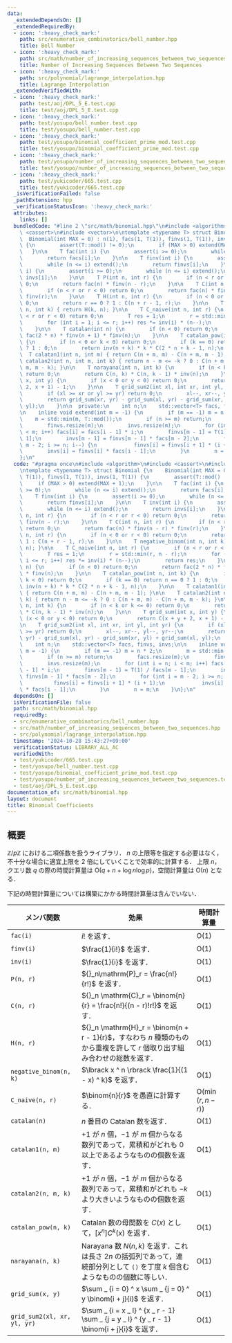 ```yaml
---
data:
  _extendedDependsOn: []
  _extendedRequiredBy:
  - icon: ':heavy_check_mark:'
    path: src/enumerative_combinatorics/bell_number.hpp
    title: Bell Number
  - icon: ':heavy_check_mark:'
    path: src/math/number_of_increasing_sequences_between_two_sequences.hpp
    title: Number of Increasing Sequences Between Two Sequences
  - icon: ':heavy_check_mark:'
    path: src/polynomial/lagrange_interpolation.hpp
    title: Lagrange Interpolation
  _extendedVerifiedWith:
  - icon: ':heavy_check_mark:'
    path: test/aoj/DPL_5_E.test.cpp
    title: test/aoj/DPL_5_E.test.cpp
  - icon: ':heavy_check_mark:'
    path: test/yosupo/bell_number.test.cpp
    title: test/yosupo/bell_number.test.cpp
  - icon: ':heavy_check_mark:'
    path: test/yosupo/binomial_coefficient_prime_mod.test.cpp
    title: test/yosupo/binomial_coefficient_prime_mod.test.cpp
  - icon: ':heavy_check_mark:'
    path: test/yosupo/number_of_increasing_sequences_between_two_sequences.test.cpp
    title: test/yosupo/number_of_increasing_sequences_between_two_sequences.test.cpp
  - icon: ':heavy_check_mark:'
    path: test/yukicoder/665.test.cpp
    title: test/yukicoder/665.test.cpp
  _isVerificationFailed: false
  _pathExtension: hpp
  _verificationStatusIcon: ':heavy_check_mark:'
  attributes:
    links: []
  bundledCode: "#line 2 \"src/math/binomial.hpp\"\n#include <algorithm>\n#include\
    \ <cassert>\n#include <vector>\n\ntemplate <typename T> struct Binomial {\n  \
    \  Binomial(int MAX = 0) : n(1), facs(1, T(1)), finvs(1, T(1)), invs(1, T(1))\
    \ {\n        assert(T::mod() != 0);\n        if (MAX > 0) extend(MAX + 1);\n \
    \   }\n\n    T fac(int i) {\n        assert(i >= 0);\n        while (n <= i) extend();\n\
    \        return facs[i];\n    }\n\n    T finv(int i) {\n        assert(i >= 0);\n\
    \        while (n <= i) extend();\n        return finvs[i];\n    }\n\n    T inv(int\
    \ i) {\n        assert(i >= 0);\n        while (n <= i) extend();\n        return\
    \ invs[i];\n    }\n\n    T P(int n, int r) {\n        if (n < r or r < 0) return\
    \ 0;\n        return fac(n) * finv(n - r);\n    }\n\n    T C(int n, int r) {\n\
    \        if (n < r or r < 0) return 0;\n        return fac(n) * finv(n - r) *\
    \ finv(r);\n    }\n\n    T H(int n, int r) {\n        if (n < 0 or r < 0) return\
    \ 0;\n        return r == 0 ? 1 : C(n + r - 1, r);\n    }\n\n    T negative_binom(int\
    \ n, int k) { return H(k, n); }\n\n    T C_naive(int n, int r) {\n        if (n\
    \ < r or r < 0) return 0;\n        T res = 1;\n        r = std::min(r, n - r);\n\
    \        for (int i = 1; i <= r; i++) res *= inv(i) * (n--);\n        return res;\n\
    \    }\n\n    T catalan(int n) {\n        if (n < 0) return 0;\n        return\
    \ fac(2 * n) * finv(n + 1) * finv(n);\n    }\n\n    T catalan_pow(int n, int k)\
    \ {\n        if (n < 0 or k < 0) return 0;\n        if (k == 0) return n == 0\
    \ ? 1 : 0;\n        return inv(n + k) * k * C(2 * n + k - 1, n);\n    }\n\n  \
    \  T calatan1(int n, int m) { return C(n + m, m) - C(n + m, m - 1); }\n\n    T\
    \ catalan2(int n, int m, int k) { return n - m <= -k ? 0 : C(n + m, m) - C(n +\
    \ m, m - k); }\n\n    T narayana(int n, int k) {\n        if (n < k or k <= 0)\
    \ return 0;\n        return C(n, k) * C(n, k - 1) * inv(n);\n    }\n\n    T grid_sum(int\
    \ x, int y) {\n        if (x < 0 or y < 0) return 0;\n        return C(x + y +\
    \ 2, x + 1) - 1;\n    }\n\n    T grid_sum2(int xl, int xr, int yl, int yr) {\n\
    \        if (xl >= xr or yl >= yr) return 0;\n        xl--, xr--, yl--, yr--;\n\
    \        return grid_sum(xr, yr) - grid_sum(xl, yr) - grid_sum(xr, yl) + grid_sum(xl,\
    \ yl);\n    }\n\n  private:\n    int n;\n    std::vector<T> facs, finvs, invs;\n\
    \n    inline void extend(int m = -1) {\n        if (m == -1) m = n * 2;\n    \
    \    m = std::min(m, T::mod());\n        if (n >= m) return;\n        facs.resize(m);\n\
    \        finvs.resize(m);\n        invs.resize(m);\n        for (int i = n; i\
    \ < m; i++) facs[i] = facs[i - 1] * i;\n        finvs[m - 1] = T(1) / facs[m -\
    \ 1];\n        invs[m - 1] = finvs[m - 1] * facs[m - 2];\n        for (int i =\
    \ m - 2; i >= n; i--) {\n            finvs[i] = finvs[i + 1] * (i + 1);\n    \
    \        invs[i] = finvs[i] * facs[i - 1];\n        }\n        n = m;\n    }\n\
    };\n"
  code: "#pragma once\n#include <algorithm>\n#include <cassert>\n#include <vector>\n\
    \ntemplate <typename T> struct Binomial {\n    Binomial(int MAX = 0) : n(1), facs(1,\
    \ T(1)), finvs(1, T(1)), invs(1, T(1)) {\n        assert(T::mod() != 0);\n   \
    \     if (MAX > 0) extend(MAX + 1);\n    }\n\n    T fac(int i) {\n        assert(i\
    \ >= 0);\n        while (n <= i) extend();\n        return facs[i];\n    }\n\n\
    \    T finv(int i) {\n        assert(i >= 0);\n        while (n <= i) extend();\n\
    \        return finvs[i];\n    }\n\n    T inv(int i) {\n        assert(i >= 0);\n\
    \        while (n <= i) extend();\n        return invs[i];\n    }\n\n    T P(int\
    \ n, int r) {\n        if (n < r or r < 0) return 0;\n        return fac(n) *\
    \ finv(n - r);\n    }\n\n    T C(int n, int r) {\n        if (n < r or r < 0)\
    \ return 0;\n        return fac(n) * finv(n - r) * finv(r);\n    }\n\n    T H(int\
    \ n, int r) {\n        if (n < 0 or r < 0) return 0;\n        return r == 0 ?\
    \ 1 : C(n + r - 1, r);\n    }\n\n    T negative_binom(int n, int k) { return H(k,\
    \ n); }\n\n    T C_naive(int n, int r) {\n        if (n < r or r < 0) return 0;\n\
    \        T res = 1;\n        r = std::min(r, n - r);\n        for (int i = 1;\
    \ i <= r; i++) res *= inv(i) * (n--);\n        return res;\n    }\n\n    T catalan(int\
    \ n) {\n        if (n < 0) return 0;\n        return fac(2 * n) * finv(n + 1)\
    \ * finv(n);\n    }\n\n    T catalan_pow(int n, int k) {\n        if (n < 0 or\
    \ k < 0) return 0;\n        if (k == 0) return n == 0 ? 1 : 0;\n        return\
    \ inv(n + k) * k * C(2 * n + k - 1, n);\n    }\n\n    T calatan1(int n, int m)\
    \ { return C(n + m, m) - C(n + m, m - 1); }\n\n    T catalan2(int n, int m, int\
    \ k) { return n - m <= -k ? 0 : C(n + m, m) - C(n + m, m - k); }\n\n    T narayana(int\
    \ n, int k) {\n        if (n < k or k <= 0) return 0;\n        return C(n, k)\
    \ * C(n, k - 1) * inv(n);\n    }\n\n    T grid_sum(int x, int y) {\n        if\
    \ (x < 0 or y < 0) return 0;\n        return C(x + y + 2, x + 1) - 1;\n    }\n\
    \n    T grid_sum2(int xl, int xr, int yl, int yr) {\n        if (xl >= xr or yl\
    \ >= yr) return 0;\n        xl--, xr--, yl--, yr--;\n        return grid_sum(xr,\
    \ yr) - grid_sum(xl, yr) - grid_sum(xr, yl) + grid_sum(xl, yl);\n    }\n\n  private:\n\
    \    int n;\n    std::vector<T> facs, finvs, invs;\n\n    inline void extend(int\
    \ m = -1) {\n        if (m == -1) m = n * 2;\n        m = std::min(m, T::mod());\n\
    \        if (n >= m) return;\n        facs.resize(m);\n        finvs.resize(m);\n\
    \        invs.resize(m);\n        for (int i = n; i < m; i++) facs[i] = facs[i\
    \ - 1] * i;\n        finvs[m - 1] = T(1) / facs[m - 1];\n        invs[m - 1] =\
    \ finvs[m - 1] * facs[m - 2];\n        for (int i = m - 2; i >= n; i--) {\n  \
    \          finvs[i] = finvs[i + 1] * (i + 1);\n            invs[i] = finvs[i]\
    \ * facs[i - 1];\n        }\n        n = m;\n    }\n};\n"
  dependsOn: []
  isVerificationFile: false
  path: src/math/binomial.hpp
  requiredBy:
  - src/enumerative_combinatorics/bell_number.hpp
  - src/math/number_of_increasing_sequences_between_two_sequences.hpp
  - src/polynomial/lagrange_interpolation.hpp
  timestamp: '2024-10-28 15:43:27+09:00'
  verificationStatus: LIBRARY_ALL_AC
  verifiedWith:
  - test/yukicoder/665.test.cpp
  - test/yosupo/bell_number.test.cpp
  - test/yosupo/binomial_coefficient_prime_mod.test.cpp
  - test/yosupo/number_of_increasing_sequences_between_two_sequences.test.cpp
  - test/aoj/DPL_5_E.test.cpp
documentation_of: src/math/binomial.hpp
layout: document
title: Binomial Coefficients
---
```


## 概要
$\mathbb{Z}/p\mathbb{Z}$ における二項係数を扱うライブラリ．
$n$ の上限等を指定する必要はなく，不十分な場合に適宜上限を $2$ 倍にしていくことで効率的に計算する．
上限 $n$，クエリ数 $q$ の際の時間計算量は $\mathrm{O}(q + n + \log n\log p)$，空間計算量は $\mathrm{O}(n)$ となる．

下記の時間計算量については構築にかかる時間計算量は含んでいない．

| メンバ関数                  | 効果                                                                                                                               | 時間計算量                   |
| --------------------------- | ---------------------------------------------------------------------------------------------------------------------------------- | ---------------------------- |
| `fac(i)`                    | $i!$ を返す．                                                                                                                      | $\mathrm{O}(1)$              |
| `finv(i)`                   | $\frac{1}{i!}$ を返す．                                                                                                            | $\mathrm{O}(1)$              |
| `inv(i)`                    | $\frac{1}{i}$ を返す．                                                                                                             | $\mathrm{O}(1)$              |
| `P(n, r)`                   | ${}_n\mathrm{P}_r = \frac{n!}{r!}$ を返す．                                                                                        | $\mathrm{O}(1)$              |
| `C(n, r)`                   | ${}_n \mathrm{C}_r = \binom{n}{r} = \frac{n!}{(n - r)!r!}$ を返す．                                                                | $\mathrm{O}(1)$              |
| `H(n, r)`                   | ${}_n \mathrm{H}_r = \binom{n + r - 1}{r}$，すなわち $n$ 種類のものから重複を許して $r$ 個取り出す組み合わせの総数を返す．         | $\mathrm{O}(1)$              |
| `negative_binom(n, k)`      | $\lbrack x ^ n \rbrack \frac{1}{(1 - x) ^ k}$ を返す．                                                                             | $\mathrm{O}(1)$              |
| `C_naive(n, r)`             | $\binom{n}{r}$ を愚直に計算する．                                                                                                  | $\mathrm{O}(\min(r, n - r))$ |
| `catalan(n)`                | $n$ 番目の Catalan 数を返す．                                                                                                      | $\mathrm{O}(1)$              |
| `catalan1(n, m)`            | $+1$ が $n$ 個，$-1$ が $m$ 個からなる数列であって，累積和がどれも $0$ 以上であるようなものの個数を返す．                          | $\mathrm{O}(1)$              |
| `catalan2(n, m, k)`         | $+1$ が $n$ 個，$-1$ が $m$ 個からなる数列であって，累積和がどれも $- k$ より大きいようなものの個数を返す．                        | $\mathrm{O}(1)$              |
| `catalan_pow(n, k)`         | Catalan 数の母関数を $C(x)$ として，$\lbrack x ^ n \rbrack C ^ k (x)$ を返す．                                                     | $\mathrm{O}(1)$              |
| `narayana(n, k)`            | Narayana 数 $N(n, k)$ を返す．これは長さ $2 n$ の括弧列であって，連続部分列として `()` を丁度 $k$ 個含むようなものの個数に等しい． | $\mathrm{O}(1)$              |
| `grid_sum(x, y)`            | $\sum _ {i = 0} ^ x \sum _ {j = 0} ^ y \binom{i + j}{i}$ を返す．                                                                  | $\mathrm{O}(1)$              |
| `grid_sum2(xl, xr, yl, yr)` | $\sum _ {i = x _ l} ^ {x _ r - 1} \sum _ {j = y _ l} ^ {y _ r - 1} \binom{i + j}{i}$ を返す．                                      | $\mathrm{O}(1)$              |
